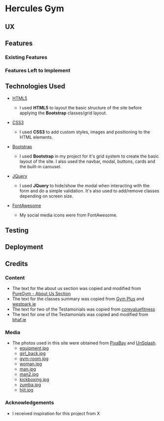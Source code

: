 # Hercules Gym
 
## UX

## Features
 
### Existing Features

### Features Left to Implement

## Technologies Used

- [HTML5](https://en.wikipedia.org/wiki/HTML5)
    - I used **HTML5** to layout the basic structure of the site before applying the **Bootstrap** classes/grid layout.

- [CSS3](https://en.wikipedia.org/wiki/Cascading_Style_Sheets)
    - I used **CSS3** to add custom styles, images and positioning to the HTML elements.

- [Bootstrap](https://getbootstrap.com/)
    - I used **Bootstrap** in my project for it's grid system to create the basic layout of the site. I also used the navbar, modal, buttons, cards and the built-in carousel.

- [JQuery](https://jquery.com)
    - I used **JQuery** to hide/show the modal when interacting with the form and do a simple validation. It's also used to add/remove classes depending on screen size.

- [FontAwesome](https://fontawesome.com/)
    - My social media icons were from FontAwesome.


## Testing

## Deployment

## Credits

### Content
- The text for the about us section was copied and modified from [PureGym - About Us Section](https://www.puregym.com/about-us/)
- The text for the classes summary was copied from [Gym Plus](https://gymplus.ie/classes-at-gymplus/) and [westpark.ie](https://www.westpark.ie/class/cardio-kickboxing/)
- The text for two of the Testamonials was copied from [corevaluefitness](http://www.corevaluefitness.com.au/testimonials)
- The text for one of the Testamonials was copied and modified from [bhaf.ie](https://www.bhaf.ie/testimonials)

### Media
- The photos used in this site were obtained from [PixaBay](https://pixabay.com/) and [UnSplash](https://unsplash.com/).
    - [equipment.jpg](https://pixabay.com/photos/fitness-weight-lifting-dumbbells-375472/)
    - [girl_back.jpg](https://pixabay.com/photos/training-rmuscles-back-shoulders-828741/)
    - [gym-room.jpg](https://pixabay.com/photos/gym-room-fitness-sport-1180062/)
    - [woman.jpg](https://unsplash.com/photos/PvOtA9AtBII)
    - [man.jpg](https://unsplash.com/photos/MObvDHLX3jI)
    - [man2.jpg](https://unsplash.com/photos/RDUjwic7yw4/)
    - [kickboxing.jpg](https://unsplash.com/photos/45tcVh0M3kw)
    - [zumba.jpg](https://unsplash.com/photos/3ckWUnaCxzc)
    - [hiit.jpg](https://unsplash.com/photos/FMQBLyhD2HU)

### Acknowledgements

- I received inspiration for this project from X